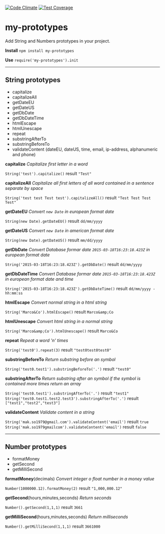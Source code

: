 [![Code Climate](https://codeclimate.com/github/marcosomma/my-prototypes/badges/gpa.svg)](https://codeclimate.com/github/marcosomma/my-prototypes) [![Test Coverage](https://codeclimate.com/github/marcosomma/my-prototypes/badges/coverage.svg)](https://codeclimate.com/github/marcosomma/my-prototypes)
# my-prototypes
Add String and Numbers prototypes in your project.

**Install**
```npm install my-prototypes```

**Use**
``` require('my-prototypes').init ```

***

## String prototypes
- capitalize
- capitalizeAll
- getDateEU
- getDateUS
- getDbDate
- getDbDateTime
- htmlEscape
- htmlUnescape
- repeat
- substringAfterTo
- substringBeforeTo
- validateContent (dateEU, dateUS, time, email, ip-address, alphanumeric and phone)

**capitalize**
*Capitalize first letter in a word*

```String('test').capitalize()``` result ```"Test"```

**capitalizeAll**
*Capitalize all first letters of all word contained in a sentence separate by space*

```String('test test Test test').capitalizeAll()``` result ```"Test Test Test Test"```

**getDateEU**
*Convert ```new Date``` in european format date*

```String(new Date).getDateEU()``` result ```dd/mm/yyyy```

**getDateUS**
*Convert ```new Date``` in american format date*

```String(new Date).getDateUS()``` result ```mm/dd/yyyy```

**getDbDate**
*Convert Database formar date ```2015-03-18T16:23:18.423Z``` in european format date*

```String('2015-03-18T16:23:18.423Z').getDbDate()``` result ```dd/mm/yyyy```

**getDbDateTime**
*Convert Database formar date ```2015-03-18T16:23:18.423Z``` in european format date and time*

```String('2015-03-18T16:23:18.423Z').getDbDateTime()``` result ```dd/mm/yyyy - hh:mm:ss```

**htmlEscape**
*Convert normal string in a html string*

```String('Marco&Co').htmlEscape()``` result ```Marco&amp;Co```

**htmlUnescape**
*Convert html string in a normal string*

```String('Marco&amp;Co').htmlUnescape()``` result ```Marco&Co```

**repeat**
*Repeat a word 'n' times*

```String('test0').repeat(3)``` result ```"test0test0test0"```

**substringBeforeTo**
*Return substring before an symbol*

```String('test0.test1').substringBeforeTo('.')``` result ```"test0"```

**substringAfterTo**
*Return substring after an symbol if the symbol is contained more times return an array*

```String('test0.test1').substringAfterTo('.')``` result ```"test1"```
```String('test0.test1.test2.test3').substringAfterTo('.')``` result ```["test1","test2","test3"]```

**validateContent**
*Validate content in a string*

```String('mak.so1979@gmail.com').validateContent('email')``` result ```true```
```String('mak.so1979gmailcom').validateContent('email')``` result ```false```

***

## Number prototypes
- formatMoney
- getSecond
- getMilliSecond

**formatMoney**(decimals)
*Convert integer o float number in a money value*

```Number(1000000.12).formatMoney(2)``` result ```"1,000,000.12"```

**getSecond**(hours,minutes,seconds)
*Return seconds*

```Number().getSecond(1,1,1)``` result ```3661```

**getMilliSecond**(hours,minutes,seconds)
*Return milliseconds*

```Number().getMilliSecond(1,1,1)``` result ```3661000```